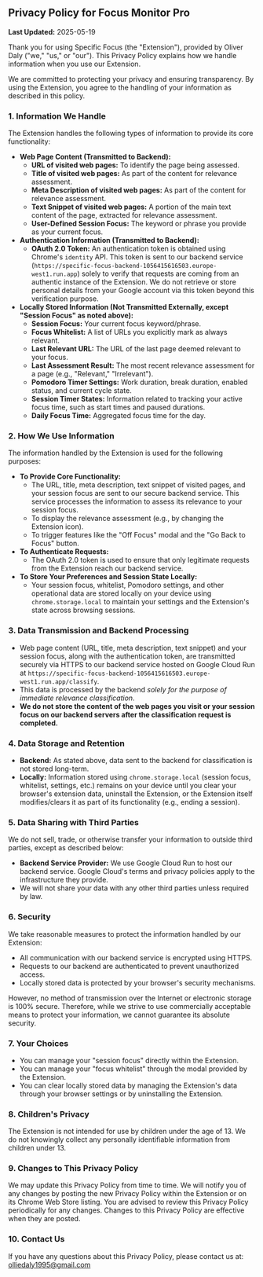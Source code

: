 ## Privacy Policy for Focus Monitor Pro

**Last Updated:** 2025-05-19

Thank you for using Specific Focus (the "Extension"), provided by Oliver Daly ("we," "us," or "our"). This Privacy Policy explains how we handle information when you use our Extension.

We are committed to protecting your privacy and ensuring transparency. By using the Extension, you agree to the handling of your information as described in this policy.

### 1. Information We Handle

The Extension handles the following types of information to provide its core functionality:

*   **Web Page Content (Transmitted to Backend):**
    *   **URL of visited web pages:** To identify the page being assessed.
    *   **Title of visited web pages:** As part of the content for relevance assessment.
    *   **Meta Description of visited web pages:** As part of the content for relevance assessment.
    *   **Text Snippet of visited web pages:** A portion of the main text content of the page, extracted for relevance assessment.
    *   **User-Defined Session Focus:** The keyword or phrase you provide as your current focus.
*   **Authentication Information (Transmitted to Backend):**
    *   **OAuth 2.0 Token:** An authentication token is obtained using Chrome's `identity` API. This token is sent to our backend service (`https://specific-focus-backend-1056415616503.europe-west1.run.app`) solely to verify that requests are coming from an authentic instance of the Extension. We do not retrieve or store personal details from your Google account via this token beyond this verification purpose.
*   **Locally Stored Information (Not Transmitted Externally, except "Session Focus" as noted above):**
    *   **Session Focus:** Your current focus keyword/phrase.
    *   **Focus Whitelist:** A list of URLs you explicitly mark as always relevant.
    *   **Last Relevant URL:** The URL of the last page deemed relevant to your focus.
    *   **Last Assessment Result:** The most recent relevance assessment for a page (e.g., "Relevant," "Irrelevant").
    *   **Pomodoro Timer Settings:** Work duration, break duration, enabled status, and current cycle state.
    *   **Session Timer States:** Information related to tracking your active focus time, such as start times and paused durations.
    *   **Daily Focus Time:** Aggregated focus time for the day.

### 2. How We Use Information

The information handled by the Extension is used for the following purposes:

*   **To Provide Core Functionality:**
    *   The URL, title, meta description, text snippet of visited pages, and your session focus are sent to our secure backend service. This service processes the information to assess its relevance to your session focus.
    *   To display the relevance assessment (e.g., by changing the Extension icon).
    *   To trigger features like the "Off Focus" modal and the "Go Back to Focus" button.
*   **To Authenticate Requests:**
    *   The OAuth 2.0 token is used to ensure that only legitimate requests from the Extension reach our backend service.
*   **To Store Your Preferences and Session State Locally:**
    *   Your session focus, whitelist, Pomodoro settings, and other operational data are stored locally on your device using `chrome.storage.local` to maintain your settings and the Extension's state across browsing sessions.

### 3. Data Transmission and Backend Processing

*   Web page content (URL, title, meta description, text snippet) and your session focus, along with the authentication token, are transmitted securely via HTTPS to our backend service hosted on Google Cloud Run at `https://specific-focus-backend-1056415616503.europe-west1.run.app/classify`.
*   This data is processed by the backend *solely for the purpose of immediate relevance classification*.
*   **We do not store the content of the web pages you visit or your session focus on our backend servers after the classification request is completed.**

### 4. Data Storage and Retention

*   **Backend:** As stated above, data sent to the backend for classification is not stored long-term.
*   **Locally:** Information stored using `chrome.storage.local` (session focus, whitelist, settings, etc.) remains on your device until you clear your browser's extension data, uninstall the Extension, or the Extension itself modifies/clears it as part of its functionality (e.g., ending a session).

### 5. Data Sharing with Third Parties

We do not sell, trade, or otherwise transfer your information to outside third parties, except as described below:

*   **Backend Service Provider:** We use Google Cloud Run to host our backend service. Google Cloud's terms and privacy policies apply to the infrastructure they provide.
*   We will not share your data with any other third parties unless required by law.

### 6. Security

We take reasonable measures to protect the information handled by our Extension:

*   All communication with our backend service is encrypted using HTTPS.
*   Requests to our backend are authenticated to prevent unauthorized access.
*   Locally stored data is protected by your browser's security mechanisms.

However, no method of transmission over the Internet or electronic storage is 100% secure. Therefore, while we strive to use commercially acceptable means to protect your information, we cannot guarantee its absolute security.

### 7. Your Choices

*   You can manage your "session focus" directly within the Extension.
*   You can manage your "focus whitelist" through the modal provided by the Extension.
*   You can clear locally stored data by managing the Extension's data through your browser settings or by uninstalling the Extension.

### 8. Children's Privacy

The Extension is not intended for use by children under the age of 13. We do not knowingly collect any personally identifiable information from children under 13.

### 9. Changes to This Privacy Policy

We may update this Privacy Policy from time to time. We will notify you of any changes by posting the new Privacy Policy within the Extension or on its Chrome Web Store listing. You are advised to review this Privacy Policy periodically for any changes. Changes to this Privacy Policy are effective when they are posted.

### 10. Contact Us

If you have any questions about this Privacy Policy, please contact us at:
olliedaly1995@gmail.com 